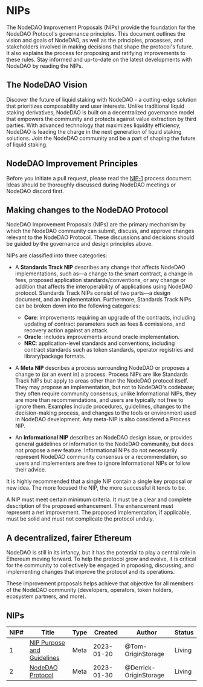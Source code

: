 # NIPs
The NodeDAO Improvement Proposals (NIPs) provide the foundation for the NodeDAO Protocol's governance principles. This document outlines the vision and goals of NodeDAO, as well as the principles, processes, and stakeholders involved in making decisions that shape the protocol's future. It also explains the process for proposing and ratifying improvements to these rules. Stay informed and up-to-date on the latest developments with NodeDAO by reading the NIPs.

## The NodeDAO Vision
Discover the future of liquid staking with NodeDAO - a cutting-edge solution that prioritizes composability and user interests. Unlike traditional liquid staking derivatives, NodeDAO is built on a decentralized governance model that empowers the community and protects against value extraction by third parties. With advanced technology that maximizes liquidity efficiency, NodeDAO is leading the charge in the next generation of liquid staking solutions. Join the NodeDAO community and be a part of shaping the future of liquid staking.

## NodeDAO Improvement Principles
Before you initiate a pull request, please read the [NIP-1](./NIPS/nip-1.md) process document. 
Ideas should be thoroughly discussed during NodeDAO meetings or NodeDAO discord first.

## Making changes to the NodeDAO Protocol
NodeDAO Improvement Proposals (NIPs) are the primary mechanism by which the NodeDAO community can submit, discuss, and approve changes relevant to the NodeDAO Protocol. 
These discussions and decisions should be guided by the governance and design principles above.

NIPs are classified into three categories:
- A **Standards Track NIP** describes any change that affects NodeDAO implementations, such as—a change to the smart contract, a change in fees, proposed application standards/conventions, or any change or addition that affects the interoperability of applications using NodeDAO protocol. Standards Track NIPs consist of two parts—a design document, and an implementation. Furthermore, Standards Track NIPs can be broken down into the following categories:
  - **Core**: improvements requiring an upgrade of the contracts, including updating of contract parameters such as fees & comissions, and recovery action against an attack.
  - **Oracle**: includes improvements around oracle implementation.
  - **NRC**: application-level standards and conventions, including contract standards such as token standards, operator registries and library/package formats.

- A **Meta NIP** describes a process surrounding NodeDAO or proposes a change to (or an event in) a process. Process NIPs are like Standards Track NIPs but apply to areas other than the NodeDAO protocol itself. They may propose an implementation, but not to NodeDAO's codebase; they often require community consensus; unlike Informational NIPs, they are more than recommendations, and users are typically not free to ignore them. Examples include procedures, guidelines, changes to the decision-making process, and changes to the tools or environment used in NodeDAO development. Any meta-NIP is also considered a Process NIP.

- An **Informational NIP** describes an NodeDAO design issue, or provides general guidelines or information to the NodeDAO community, but does not propose a new feature. Informational NIPs do not necessarily represent NodeDAO community consensus or a recommendation, so users and implementers are free to ignore Informational NIPs or follow their advice.

It is highly recommended that a single NIP contain a single key proposal or new idea. The more focused the NIP, the more successful it tends to be.

A NIP must meet certain minimum criteria. It must be a clear and complete description of the proposed enhancement. The enhancement must represent a net improvement. The proposed implementation, if applicable, must be solid and must not complicate the protocol unduly.

## A decentralized, fairer Ethereum
NodeDAO is still in its infancy, but it has the potential to play a central role in Ethereum moving forward. To help the protocol grow and evolve, it is critical for the community to collectively be engaged in proposing, discussing, and implementing changes that improve the protocol and its operations.

These improvement proposals helps achieve that objective for all members of the NodeDAO community (developers, operators, token holders, ecosystem partners, and more).

## NIPs

NIP# | Title | Type | Created | Author | Status | 
--- | --- | --- | --- |--- |--- |
1 | [NIP Purpose and Guidelines](./NIPS/nip-1.md) | Meta | 2023-01-20 | @Tom-OriginStorage | Living |
2 | [NodeDAO Protocol](./NIPS/nip-2.md) | Meta | 2023-01-30 | @Derrick-OriginStorage | Living |
